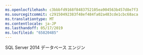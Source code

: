 ```yaml
---
ms.openlocfilehash: c3bbbfd9168f8483752105ea904563b457d8e7f3
ms.sourcegitcommit: c29150492383f48ef484fa02a483cde1cbc68aca
ms.translationtype: MT
ms.contentlocale: ja-JP
ms.lasthandoff: 05/17/2019
ms.locfileid: "65820485"
---
```

SQL Server 2014 データベース エンジン
